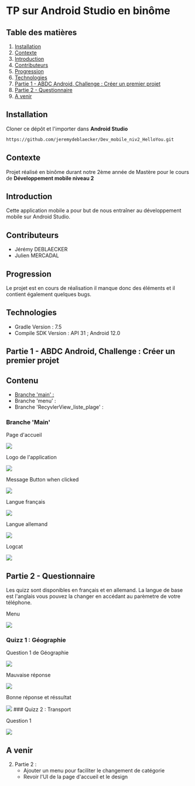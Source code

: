 # TP sur Android Studio en binôme  

## Table des matières

1. [Installation](#Installation)
2. [Contexte](#Contexte)
3. [Introduction](#Introduction)
4. [Contributeurs](#Contributeurs)
4. [Progression](#Progression)
5. [Technologies](#Technologies)  
6. [Partie 1 - ABDC Android, Challenge : Créer un premier projet](#partie-1---abdc-android-challenge--créer-un-premier-projet)  
7. [Partie 2 - Questionnaire](#partie-2---questionnaire)  
8. [A venir](#a-venir)  


## Installation
Cloner ce dépôt et l'importer dans  **Android Studio**
```bash
https://github.com/jeremydeblaecker/Dev_mobile_niv2_HelloYou.git  
```  
## Contexte  
Projet réalisé en binôme durant notre 2ème année de Mastère pour le cours de **Développement mobile niveau 2**

## Introduction

Cette application mobile a pour but de nous entraîner au développement mobile sur Android Studio.  


## Contributeurs 

* Jérémy DEBLAECKER   
* Julien MERCADAL  

## Progression
Le projet est en cours de réalisation il manque donc des éléments et il contient également quelques bugs.  

## Technologies

* Gradle Version : 7.5  
* Compile SDK Version : API 31 ; Android 12.0  

## Partie 1 - ABDC Android, Challenge : Créer un premier projet  

## Contenu  
* [Branche 'main' :](#branche_Main)  
* Branche 'menu' :
* Branche 'RecyvlerView_liste_plage' :  
### Branche 'Main'
<p>Page d'accueil </p>
<img src="https://github.com/jeremydeblaecker/Dev_mobile_niv2_HelloYou/blob/main/Images/main.JPG"/>
<br>
<p>Logo de l'application</p>
<img src="https://github.com/jeremydeblaecker/Dev_mobile_niv2_HelloYou/blob/main/Images/logo%20app.JPG"/>
<br>
<p>Message Button when clicked</p>
<img src="https://github.com/jeremydeblaecker/Dev_mobile_niv2_HelloYou/blob/main/Images/button_clicked.JPG"/>
<br>
<p>Langue français</p>
<img src="https://github.com/jeremydeblaecker/Dev_mobile_niv2_HelloYou/blob/main/Images/fr.JPG"/>
<br>
<p>Langue allemand</p>
<img src="https://github.com/jeremydeblaecker/Dev_mobile_niv2_HelloYou/blob/main/Images/de.JPG"/>
<br>
<p>Logcat</p>
<img src="https://github.com/jeremydeblaecker/Dev_mobile_niv2_HelloYou/blob/main/Images/logcat.JPG"/>  

## Partie 2 - Questionnaire  
Les quizz sont disponibles en français et en allemand. La langue de base est l'anglais vous pouvez la changer en accédant au parèmetre de votre téléphone.  
<p>Menu</p>
<img src="https://github.com/jeremydeblaecker/Dev_mobile_niv2_HelloYou/blob/main/Images/menu_quizzs.JPG"/>  

### Quizz 1 : Géographie  
<p>Question 1 de Géographie</p>  
<img src="hhttps://github.com/jeremydeblaecker/Dev_mobile_niv2_HelloYou/blob/main/Images/q1_geo.JPG"/>  
<p>Mauvaise réponse</p>  
<img src="https://github.com/jeremydeblaecker/Dev_mobile_niv2_HelloYou/blob/main/Images/bad_answer.JPG"/>  
<p>Bonne réponse et réssultat</p>  
<img src="https://github.com/jeremydeblaecker/Dev_mobile_niv2_HelloYou/blob/main/Images/good_answer_result.JPG"/>  
### Quizz 2 : Transport  
<p>Question 1</p>
<img src="https://github.com/jeremydeblaecker/Dev_mobile_niv2_HelloYou/blob/main/Images/q1.JPG"/>  

## A venir  
2. Partie 2 :  
    * Ajouter un menu pour faciliter le changement de catégorie  
    * Revoir l'UI de la page d'accueil et le design

